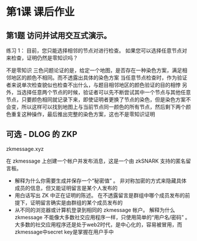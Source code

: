 # 第1课 课后作业

## 第1题 访问并试用交互式演示。 
练习 1： 目前，您只能选择相邻的节点对进行检查。 如果您可以选择任意节点对来检查，证明仍然是零知识吗？

不是零知识
三色问题论证的是，给定一个地图，是否存在一种染色方案，满足相邻地区的颜色不相同。而不透露出具体的染色方案
当任意节点检查时，作为验证者来说单次检查貌似也检查不出什么，与题目相邻地区的颜色验证的目的相悖
另外，当选择任意两个节点的时候，验证者可以先不断尝试其中一个节点与其他任意节点，只要颜色相同就记录下来，即使证明者更换了节点的染色，但是染色方案不会变，所以这样可以找到地图上与当前节点同一颜色的所有节点，然后剩下两个颜色重复这种操作，最后推出完整的染色方案，这也不是零知识证明

## 可选 - DLOG 的 ZKP
zkmessage.xyz

在 zkmessage 上创建一个帐户并发布消息，这是一个由 zkSNARK 支持的匿名留言板。
- 解释为什么你需要生成并保存一个“秘密值” 。
非对称加密的方式来隐藏具体成员的信息，但又能证明留言是某个人发布的
- 用白话写出 ZK 中正在证明的陈述。
在不透露留言是群组中哪个成员发布的前提下，证明留言确实是由群组的某个成员发布的
- 从不同的浏览器或计算机登录到相同的 zkmessage 帐户。 解释为什么 zkmessage 不能像大多数社交应用程序一样，只使用简单的“用户名/密码” 。
大多数的社交应用程序还是处于web2时代，是中心化的，容易被冒用，而zkmessage中secret key是掌握在用户手中
